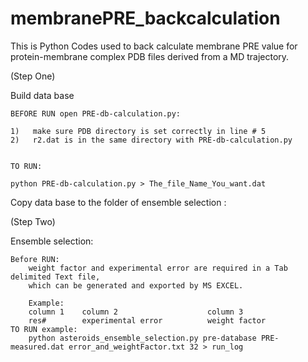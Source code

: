 # membranePRE_backcalculation
This is Python Codes used to back calculate membrane PRE value for protein-membrane complex PDB files derived from a MD trajectory.

(Step One)

Build data base

    BEFORE RUN open PRE-db-calculation.py:

    1)   make sure PDB directory is set correctly in line # 5
    2)   r2.dat is in the same directory with PRE-db-calculation.py


    TO RUN:

    python PRE-db-calculation.py > The_file_Name_You_want.dat

Copy data base to the folder of ensemble selection :


(Step Two)


Ensemble selection:

    Before RUN:
        weight factor and experimental error are required in a Tab delimited Text file, 
        which can be generated and exported by MS EXCEL.

        Example:
        column 1    column 2                    column 3
        res#        experimental error          weight factor
    TO RUN example:
        python asteroids_ensemble_selection.py pre-database PRE-measured.dat error_and_weightFactor.txt 32 > run_log
    
    
